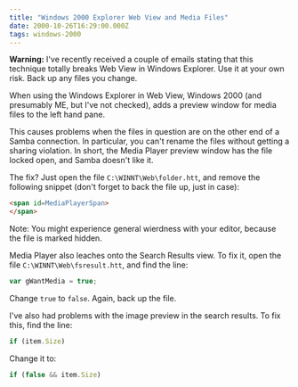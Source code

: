 ```yaml
---
title: "Windows 2000 Explorer Web View and Media Files"
date: 2000-10-26T16:29:00.000Z
tags: windows-2000
---
```

**Warning:** I've recently received a couple of emails stating that this
technique totally breaks Web View in Windows Explorer. Use it at your
own risk. Back up any files you change.

When using the Windows Explorer in Web View, Windows 2000 (and
presumably ME, but I've not checked), adds a preview window for media
files to the left hand pane.

This causes problems when the files in question are on the other end of
a Samba connection. In particular, you can't rename the files without
getting a sharing violation. In short, the Media Player preview window
has the file locked open, and Samba doesn't like it.

The fix? Just open the file `C:\WINNT\Web\folder.htt`, and remove the
following snippet (don't forget to back the file up, just in case):

```html
<span id=MediaPlayerSpan>
</span>
```

Note: You might experience general wierdness with your editor, because
the file is marked hidden.

Media Player also leaches onto the Search Results view. To fix it, open
the file `C:\WINNT\Web\fsresult.htt`, and find the line:

```js
var gWantMedia = true;
```

Change `true` to `false`. Again, back up the file.

I've also had problems with the image preview in the search results. To
fix this, find the line:

```js
if (item.Size)
```

Change it to:

```js
if (false && item.Size)
```
